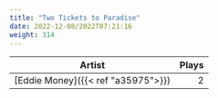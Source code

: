 ```yaml
---
title: "Two Tickets to Paradise"
date: 2022-12-08/2022T07:21:16
weight: 314
---
```




 Artist | Plays 
----- | -----:
[Eddie Money]({{< ref "a35975">}}) | 2
